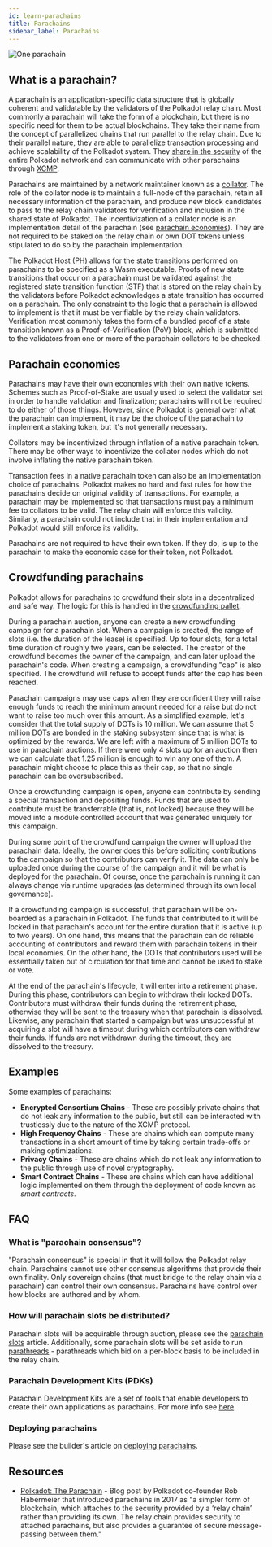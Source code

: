 ```yaml
---
id: learn-parachains
title: Parachains
sidebar_label: Parachains
---
```


![One parachain](assets/network/one_parachain.png)

## What is a parachain?

A parachain is an application-specific data structure that is globally coherent and validatable by the validators of the Polkadot relay chain. Most commonly a parachain will take the form of a blockchain, but there is no specific need for them to be actual blockchains. They take their name from the concept of parallelized chains that run parallel to the relay chain. Due to their parallel nature, they are able to parallelize transaction processing and achieve scalability of the Polkadot system. They [share in the security](learn-security) of the entire Polkadot network and can communicate with other parachains through [XCMP](learn-crosschain).

Parachains are maintained by a network maintainer known as a [collator](maintain-collator). The role of the collator node is to maintain a full-node of the parachain, retain all necessary information of the parachain, and produce new block candidates to pass to the relay chain validators for verification and inclusion in the shared state of Polkadot. The incentivization of a collator node is an implementation detail of the parachain (see [parachain economies](#parachain-economies)). They are not required to be staked on the relay chain or own DOT tokens unless stipulated to do so by the parachain implementation.

The Polkadot Host (PH) allows for the state transitions performed on parachains to be specified as a Wasm executable. Proofs of new state transitions that occur on a parachain must be validated against the registered state transition function (STF) that is stored on the relay chain by the validators before Polkadot acknowledges a state transition has occurred on a parachain. The only constraint to the logic that a parachain is allowed to implement is that it must be verifiable by the relay chain validators. Verification most commonly takes the form of a bundled proof of a state transition known as a Proof-of-Verification (PoV) block, which is submitted to the validators from one or more of the parachain collators to be checked.

## Parachain economies

Parachains may have their own economies with their own native tokens. Schemes such as Proof-of-Stake are usually used to select the validator set in order to handle validation and finalization; parachains will not be required to do either of those things. However, since Polkadot is general over what the parachain can implement, it may be the choice of the parachain to implement a staking token, but it's not generally necessary.

Collators may be incentivized through inflation of a native parachain token. There may be other ways to incentivize the collator nodes which do not involve inflating the native parachain token.

Transaction fees in a native parachain token can also be an implementation choice of parachains. Polkadot makes no hard and fast rules for how the parachains decide on original validity of transactions. For example, a parachain may be implemented so that transactions must pay a minimum fee to collators to be valid. The relay chain will enforce this validity. Similarly, a parachain could not include that in their implementation and Polkadot would still enforce its validity.

Parachains are not required to have their own token. If they do, is up to the parachain to make the economic case for their token, not Polkadot.

## Crowdfunding parachains

Polkadot allows for parachains to  crowdfund their slots in a decentralized and
safe way. The logic for this is handled in the [crowdfunding pallet][]. 

During a parachain auction, anyone can create a new crowdfunding campaign for
a parachain slot. When a campaign is created, the range of slots (i.e. the
duration of the lease) is specified. Up to four slots, for a total time duration
of roughly two years, can be selected. The creator of the crowdfund becomes the
owner of the campaign, and can later upload the parachain's code. When creating
a campaign, a crowdfunding "cap" is also specified. The crowdfund will refuse
to accept funds after the cap has been reached. 

Parachain campaigns may use
caps when they are confident they will raise enough funds to reach the minimum
amount needed for a raise but do not want to raise too much over this amount.
As a simplified example, let's consider that the total supply of DOTs is 10
million. We can assume that 5 million DOTs are bonded in the staking
subsystem since that is what is optimized by the rewards. We are left with
a maximum of 5 million DOTs to use in parachain auctions. If there were only
4 slots up for an auction then we can calculate that 1.25 million is enough
to win any one of them. A parachain might choose to place this as their cap,
so that no single parachain can be oversubscribed.

Once a crowdfunding campaign is open, anyone can contribute by sending a special
transaction and depositing funds. Funds that are used to contribute must be
transferrable (that is, not locked) because they will be moved into a module
controlled account that was generated uniquely for this campaign.

During some point of the crowdfund campaign the owner will upload the parachain
data. Ideally, the owner does this before soliciting contributions to the
campaign so that the contributors can verify it. The data can only be uploaded
once during the course of the campaign and it will be what is deployed for
the parachain. Of course, once the parachain is running it can always change
via runtime upgrades (as determined through its own local governance).

If a crowdfunding campaign is successful, that parachain will be on-boarded as
a parachain in Polkadot. The funds that contributed to it will be locked in
that parachain's account for the entire duration that it is active (up to two
years). On one hand, this means that the parachain can do reliable accounting
of contributors and reward them with parachain tokens in their local economies.
On the other hand, the DOTs that contributors used will be essentially taken
out of circulation for that time and cannot be used to stake or vote.

At the end of the parachain's lifecycle, it will enter into a retirement phase.
During this phase, contributors can begin to withdraw their locked DOTs. Contributors
must withdraw their funds during the retirement phase, otherwise they will be
sent to the treasury when that parachain is dissolved. Likewise, any parachain
that started a campaign but was unsuccessful at acquiring a slot will have a
timeout during which contributors can withdraw their funds. If funds are not
withdrawn during the timeout, they are dissolved to the treasury.

## Examples

Some examples of parachains:

- **Encrypted Consortium Chains** - These are possibly private chains that do not leak any information to the public, but still can be interacted with trustlessly due to the nature of the XCMP protocol.
- **High Frequency Chains** - These are chains which can compute many transactions in a short amount of time by taking certain trade-offs or making optimizations.
- **Privacy Chains** - These are chains which do not leak any information to the public through use of novel cryptography.
- **Smart Contract Chains** - These are chains which can have additional logic implemented on them through the deployment of code known as _smart contracts_.

## FAQ

### What is "parachain consensus"?

"Parachain consensus" is special in that it will follow the Polkadot relay chain. Parachains cannot use other consensus algorithms that provide their own finality. Only sovereign chains (that must bridge to the relay chain via a parachain) can control their own consensus. Parachains have control over how blocks are authored and by whom.

### How will parachain slots be distributed?

Parachain slots will be acquirable through auction, please see the [parachain slots](learn-auction) article. Additionally, some parachain slots will be set aside to run [parathreads](learn-parathreads) - parathreads which bid on a per-block basis to be included in the relay chain.

### Parachain Development Kits (PDKs)

Parachain Development Kits are a set of tools that enable developers to create their own applications as parachains. For more info see [here](build-pdk).

### Deploying parachains

Please see the builder's article on [deploying parachains](build-deploy-parachains).

## Resources

- [Polkadot: The Parachain](https://medium.com/polkadot-network/polkadot-the-parachain-3808040a769a) - Blog post by Polkadot co-founder Rob Habermeier that introduced parachains in 2017 as "a simpler form of blockchain, which attaches to the security provided by a ‘relay chain’ rather than providing its own. The relay chain provides security to attached parachains, but also provides a guarantee of secure message-passing between them."

[crowdfunding pallet]: https://github.com/paritytech/polkadot/blob/master/runtime/common/src/crowdfund.rs